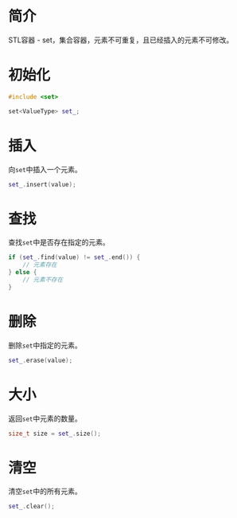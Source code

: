 # 简介

STL容器 - set，集合容器，元素不可重复，且已经插入的元素不可修改。

# 初始化

```C++
#include <set>

set<ValueType> set_;
```

# 插入

向`set`中插入一个元素。

```C++
set_.insert(value);
```

# 查找

查找`set`中是否存在指定的元素。

```C++
if (set_.find(value) != set_.end()) {
    // 元素存在
} else {
    // 元素不存在
}
```

# 删除

删除`set`中指定的元素。

```C++
set_.erase(value);
```

# 大小

返回`set`中元素的数量。

```C++
size_t size = set_.size();
```

# 清空

清空`set`中的所有元素。

```C++
set_.clear();
```